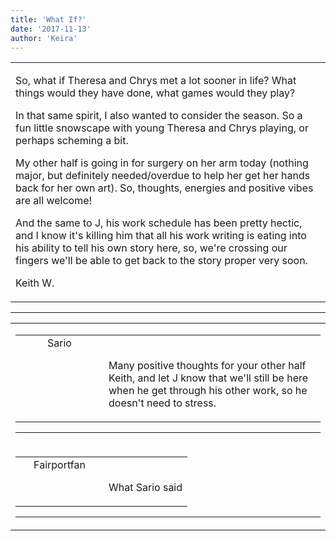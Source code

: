 ```yaml
---
title: 'What If?'
date: '2017-11-13'
author: 'Keira'
---
```


<div>
<!-- Main content here -->
<table border="0" class="post"><tbody><tr><td>
   
   <div class="post_body">
       <p> So, what if Theresa and Chrys met a lot sooner in life? What things would they have done, what games would they play?</p><p>In that same spirit, I also wanted to consider the season. So a fun little snowscape with young Theresa and Chrys playing, or perhaps scheming a bit.</p><p>My other half is going in for surgery on her arm today (nothing major, but definitely needed/overdue to help her get her hands back for her own art). So, thoughts, energies and positive vibes are all welcome!</p><p>And the same to J, his work schedule has been pretty hectic, and I know it's killing him that all his work writing is eating into his ability to tell his own story here, so, we're crossing our fingers we'll be able to get back to the story proper very soon.</p><p>Keith W.</p>
   </div>
   </td></tr>
   </tbody></table><hr><table style="width:100%; border:0;" class="comment_table"><tbody><tr><td width="100%"><a name=""> </a><div style="width:100%;" class="comment"><table border="0" width="100%"><tbody><tr><td align="center" valign="top" width="125">
<span class="comment_title"><center>Sario<br></center><a name="3063">&nbsp;</a></span><br>
<center><img src="https://www.gravatar.com/avatar.php?gravatar_id=262f57b58e9b3c31a00a0e0decc8f28d&amp;default=http%3A%2F%2Fmysteriesofthearcana.com%2Ftemplates%2Fmain%2Fimages%2Favatar.gif&amp;size=80&amp;rating=g" border="0" alt=""></center>
</td>
<td valign="top">


<p class="comment_text"> </p><p class="comment_text"><br> Many positive thoughts for your other half Keith, and let J know that we'll still be here when he get through his other work, so he doesn't need to stress.</p>
 

</td></tr></tbody></table>
<hr></div></td></tr><tr><td width="100%"><a name=""> </a><div style="width:100%;" class="comment"><table border="0" width="100%"><tbody><tr><td align="center" valign="top" width="125">
<span class="comment_title"><center>Fairportfan<br></center><a name="3064">&nbsp;</a></span><br>
<center><img src="https://www.gravatar.com/avatar.php?gravatar_id=aa6f9d5ec211cb4180cd78f1bdcb0cb5&amp;default=http%3A%2F%2Fmysteriesofthearcana.com%2Ftemplates%2Fmain%2Fimages%2Favatar.gif&amp;size=80&amp;rating=g" border="0" alt=""></center>
</td>
<td valign="top">


<p class="comment_text"> </p><p class="comment_text"><br> What Sario said<br></p>
 

</td></tr></tbody></table>
<hr></div></td></tr></tbody></table>
<!-- End main content -->
              </div>
